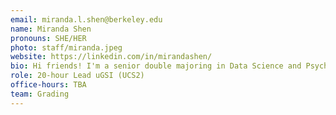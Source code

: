 ```yaml
---
email: miranda.l.shen@berkeley.edu
name: Miranda Shen
pronouns: SHE/HER
photo: staff/miranda.jpeg
website: https://linkedin.com/in/mirandashen/
bio: Hi friends! I'm a senior double majoring in Data Science and Psychology. I dabble in neuroscience research and consulting, but outside of school you can find me painting on the glade or at a spin class!
role: 20-hour Lead uGSI (UCS2)
office-hours: TBA
team: Grading
---
```

